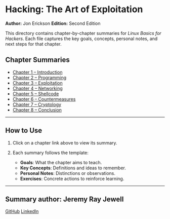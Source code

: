 # Hacking: The Art of Exploitation

**Author:** Jon Erickson
**Edition:** Second Edition

This directory contains chapter-by-chapter summaries for *Linux Basics for Hackers*. Each file captures the key goals, concepts, personal notes, and next steps for that chapter.

## Chapter Summaries

* [Chapter 1 – Introduction](hacking-the-art-of-exploitation-chapter-01.md)
* [Chapter 2 – Programming](hacking-the-art-of-exploitation-chapter-02.md)
* [Chapter 3 – Exploitation](hacking-the-art-of-exploitation-chapter-03.md)
* [Chapter 4 – Networking](hacking-the-art-of-exploitation-chapter-04.md)
* [Chapter 5 – Shellcode](hacking-the-art-of-exploitation-chapter-05.md)
* [Chapter 6 – Countermeasures](hacking-the-art-of-exploitation-chapter-06.md)
* [Chapter 7 – Cryptology](hacking-the-art-of-exploitation-chapter-07.md)
* [Chapter 8 – Conclusion](hacking-the-art-of-exploitation-chapter-08.md)


---

## How to Use

1. Click on a chapter link above to view its summary.
2. Each summary follows the template:

   * **Goals**: What the chapter aims to teach.
   * **Key Concepts**: Definitions and ideas to remember.
   * **Personal Notes**: Distinctions or observations.
   * **Exercises**: Concrete actions to reinforce learning.

---

## Summary author: **Jeremy Ray Jewell**
[GitHub](https://github.com/jeremyrayjewell)
[LinkedIn](https://www.linkedin.com/in/jeremyrayjewell)

